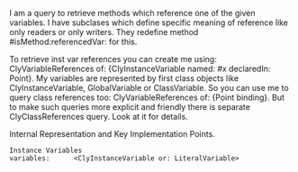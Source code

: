 I am a query to retrieve methods which reference one of the given variables.
I have subclases which define specific meaning of reference like only readers or only writers. They redefine method #isMethod:referencedVar: for this.

To retrieve inst var references you can create me using:
	ClyVariableReferences of: {ClyInstanceVariable named: #x declaredIn: Point}.
My variables are represented by first class objects like ClyInstanceVariable, GlobalVariable or ClassVariable. So you can use me to query class references too:
	ClyVariableReferences of: {Point binding}.
But to make such queries more explicit and friendly there is separate ClyClassReferences query. Look at it for details.

Internal Representation and Key Implementation Points.

    Instance Variables
	variables:		<ClyInstanceVariable or: LiteralVariable>